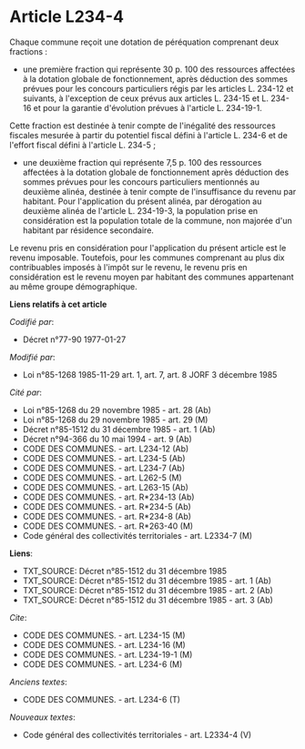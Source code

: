 # Article L234-4

Chaque commune reçoit une dotation de péréquation comprenant deux fractions :

- une première fraction qui représente 30 p. 100 des ressources affectées à la dotation globale de fonctionnement, après
déduction des sommes prévues pour les concours particuliers régis par les articles L. 234-12 et suivants, à l'exception de
ceux prévus aux articles L. 234-15 et L. 234-16 et pour la garantie d'évolution prévues à l'article L. 234-19-1.

Cette fraction est destinée à tenir compte de l'inégalité des ressources fiscales mesurée à partir du potentiel fiscal défini
à l'article L. 234-6 et de l'effort fiscal défini à l'article L. 234-5 ;

- une deuxième fraction qui représente 7,5 p. 100 des ressources affectées à la dotation globale de fonctionnement après
déduction des sommes prévues pour les concours particuliers mentionnés au deuxième alinéa, destinée à tenir compte de
l'insuffisance du revenu par habitant. Pour l'application du présent alinéa, par dérogation au deuxième alinéa de l'article
L. 234-19-3, la population prise en considération est la population totale de la commune, non majorée d'un habitant par
résidence secondaire.

Le revenu pris en considération pour l'application du présent article est le revenu imposable. Toutefois, pour les communes
comprenant au plus dix contribuables imposés à l'impôt sur le revenu, le revenu pris en considération est le revenu moyen par
habitant des communes appartenant au même groupe démographique.

**Liens relatifs à cet article**

_Codifié par_:

  - Décret n°77-90 1977-01-27

_Modifié par_:

  - Loi n°85-1268 1985-11-29 art. 1, art. 7, art. 8 JORF 3 décembre 1985

_Cité par_:

  - Loi n°85-1268 du 29 novembre 1985 - art. 28 (Ab)
  - Loi n°85-1268 du 29 novembre 1985 - art. 29 (M)
  - Décret n°85-1512 du 31 décembre 1985 - art. 1 (Ab)
  - Décret n°94-366 du 10 mai 1994 - art. 9 (Ab)
  - CODE DES COMMUNES. - art. L234-12 (Ab)
  - CODE DES COMMUNES. - art. L234-5 (Ab)
  - CODE DES COMMUNES. - art. L234-7 (Ab)
  - CODE DES COMMUNES. - art. L262-5 (M)
  - CODE DES COMMUNES. - art. L263-15 (Ab)
  - CODE DES COMMUNES. - art. R*234-13 (Ab)
  - CODE DES COMMUNES. - art. R*234-5 (Ab)
  - CODE DES COMMUNES. - art. R*234-8 (Ab)
  - CODE DES COMMUNES. - art. R*263-40 (M)
  - Code général des collectivités territoriales - art. L2334-7 (M)

**Liens**:

  - TXT_SOURCE: Décret n°85-1512 du 31 décembre 1985
  - TXT_SOURCE: Décret n°85-1512 du 31 décembre 1985 - art. 1 (Ab)
  - TXT_SOURCE: Décret n°85-1512 du 31 décembre 1985 - art. 2 (Ab)
  - TXT_SOURCE: Décret n°85-1512 du 31 décembre 1985 - art. 3 (Ab)

_Cite_:

  - CODE DES COMMUNES. - art. L234-15 (M)
  - CODE DES COMMUNES. - art. L234-16 (M)
  - CODE DES COMMUNES. - art. L234-19-1 (M)
  - CODE DES COMMUNES. - art. L234-6 (M)

_Anciens textes_:

  - CODE DES COMMUNES. - art. L234-6 (T)

_Nouveaux textes_:

  - Code général des collectivités territoriales - art. L2334-4 (V)

